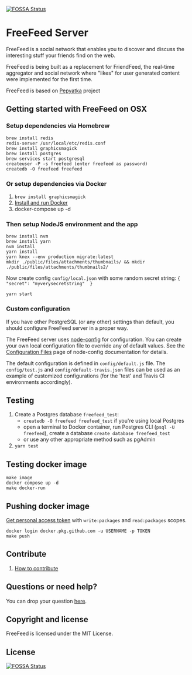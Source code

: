 [![FOSSA Status](https://app.fossa.io/api/projects/git%2Bgithub.com%2FFreeFeed%2Ffreefeed-server.svg?type=shield)](https://app.fossa.io/projects/git%2Bgithub.com%2FFreeFeed%2Ffreefeed-server?ref=badge_shield)

# FreeFeed Server

FreeFeed is a social network that enables you to discover and discuss the interesting
stuff your friends find on the web.

FreeFeed is being built as a replacement for FriendFeed, the real-time aggregator and social network
where "likes" for user generated content were implemented for the first time.

FreeFeed is based on [Pepyatka](https://github.com/pepyatka/pepyatka-server/) project

## Getting started with FreeFeed on OSX

### Setup dependencies via Homebrew

```
brew install redis
redis-server /usr/local/etc/redis.conf
brew install graphicsmagick
brew install postgres
brew services start postgresql
createuser -P -s freefeed (enter freefeed as password)
createdb -O freefeed freefeed
```

### Or setup dependencies via Docker

1. `brew install graphicsmagick`
1. [Install and run Docker](https://www.docker.com/get-started)
1. docker-compose up -d

### Then setup NodeJS environment and the app

```
brew install nvm
brew install yarn
nvm install
yarn install
yarn knex --env production migrate:latest
mkdir ./public/files/attachments/thumbnails/ && mkdir ./public/files/attachments/thumbnails2/
```
Now create config `config/local.json` with some random secret string: `{   "secret": "myverysecretstring"  }`
```
yarn start
```

### Custom configuration

If you have other PostgreSQL (or any other) settings than default, you should configure FreeFeed server in a proper way.

The FreeFeed server uses [node-config](https://github.com/lorenwest/node-config) for configuration. You can create your own local configuration file to override any of default values. See the [Configuration Files](https://github.com/lorenwest/node-config/wiki/Configuration-Files) page of node-config documentation for details.

The default configuration is defined in `config/default.js` file. The `config/test.js` and `config/default-travis.json` files can be used as an example of customized configurations (for the 'test' and Travis CI environments accordingly).

## Testing

1. Create a Postgres database `freefeed_test`:
   - `createdb -O freefeed freefeed_test` if you're using local Postgres
   - open a terminal to Docker container, run Postgres CLI (`psql -U freefeed`), create a database `create database freefeed_test`
   - or use any other appropriate method such as pgAdmin
1. `yarn test`

## Testing docker image

```
make image
docker compose up -d
make docker-run
```

## Pushing docker image

[Get personal access token](https://github.com/settings/tokens) with `write:packages` and `read:packages` scopes.

```
docker login docker.pkg.github.com -u USERNAME -p TOKEN
make push
```

## Contribute

1. [How to contribute](https://freefeed.net/dev)

## Questions or need help?

You can drop your question [here](https://freefeed.net/support).

## Copyright and license

FreeFeed is licensed under the MIT License.

## License
[![FOSSA Status](https://app.fossa.io/api/projects/git%2Bgithub.com%2FFreeFeed%2Ffreefeed-server.svg?type=large)](https://app.fossa.io/projects/git%2Bgithub.com%2FFreeFeed%2Ffreefeed-server?ref=badge_large)
